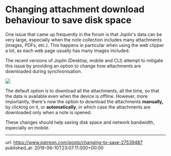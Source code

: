 # Changing attachment download behaviour to save disk space

One issue that came up frequently in the forum is that Joplin's data can be very large, especially when the note collection includes many attachments (images, PDFs, etc.). This happens in particular when using the web clipper a lot, as each web page usually has many images included.

The recent versions of Joplin (Desktop, mobile and CLI) attempt to mitigate this issue by providing an option to change how attachments are downloaded during synchronisation.

![](images/20190611-000711_0.png)

The default option is to download all the attachments, all the time, so that the data is available even when the device is offline. However, more importantly, there's now the option to download the attachments **manually,** by clicking on it, or **automatically**, in which case the attachments are downloaded only when a note is opened.

These changes should help saving disk space and network bandwidth, especially on mobile.

* * *

url: https://www.patreon.com/posts/changing-to-save-27539487
published_at: 2019-06-10T23:07:11.000+00:00